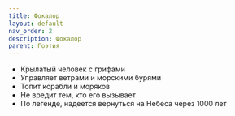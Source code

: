 ```yaml
---
title: Фокалор
layout: default
nav_order: 2
description: Фокалор
parent: Гоэтия
---
```


- Крылатый человек с грифами
- Управляет ветрами и морскими бурями
- Топит корабли и моряков
- Не вредит тем, кто его вызывает
- По легенде, надеется вернуться на Небеса через 1000 лет
